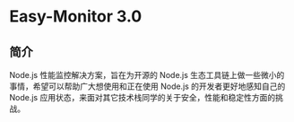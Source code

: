 # Easy-Monitor 3.0

## 简介

Node.js 性能监控解决方案，旨在为开源的 Node.js 生态工具链上做一些微小的事情，希望可以帮助广大想使用和正在使用 Node.js 的开发者更好地感知自己的 Node.js 应用状态，来面对其它技术栈同学的关于安全，性能和稳定性方面的挑战。